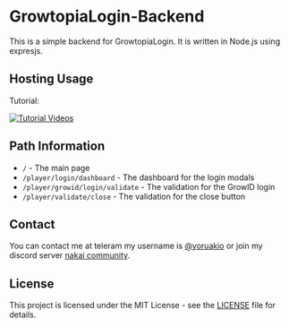 # GrowtopiaLogin-Backend

This is a simple backend for GrowtopiaLogin. It is written in Node.js using expresjs.

## Hosting Usage

Tutorial:

[![Tutorial Videos](http://img.youtube.com/vi/8OXt1tHmeAM/0.jpg)](http://www.youtube.com/watch?v=8OXt1tHmeAM)

## Path Information

- `/` - The main page
- `/player/login/dashboard` - The dashboard for the login modals
- `/player/growid/login/validate` - The validation for the GrowID login
- `/player/validate/close` - The validation for the close button
  
## Contact

You can contact me at teleram my username is [@yoruakio](https://t.me/yoruakio) or join my discord server [nakai community](https://discord.com/invite/ESsBxptJqr).

## License

This project is licensed under the MIT License - see the [LICENSE](LICENSE) file for details.
